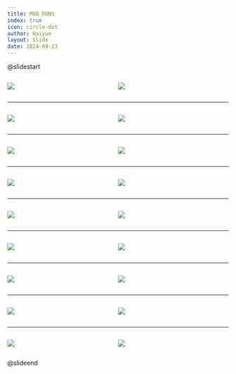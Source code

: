 ```yaml
---
title: MUD RUNS
index: true
icon: circle-dot
author: Haiyue
layout: Slide
date: 2024-09-23
---
```

 
@slidestart

<div style="display:flex">
<div style="flex:1">

![](https://raw.githubusercontent.com/yclord/reading/refs/heads/master/english/Level-P/MUD%20RUNS/001.webp)
</div>
<div style="flex:1">

![](https://raw.githubusercontent.com/yclord/reading/refs/heads/master/english/Level-P/MUD%20RUNS/002.webp)
</div>
</div>

---

<div style="display:flex">
<div style="flex:1">

![](https://raw.githubusercontent.com/yclord/reading/refs/heads/master/english/Level-P/MUD%20RUNS/003.webp)
</div>
<div style="flex:1">

![](https://raw.githubusercontent.com/yclord/reading/refs/heads/master/english/Level-P/MUD%20RUNS/004.webp)
</div>
</div>

---

<div style="display:flex">
<div style="flex:1">

![](https://raw.githubusercontent.com/yclord/reading/refs/heads/master/english/Level-P/MUD%20RUNS/005.webp)
</div>
<div style="flex:1">

![](https://raw.githubusercontent.com/yclord/reading/refs/heads/master/english/Level-P/MUD%20RUNS/006.webp)
</div>
</div>

---

<div style="display:flex">
<div style="flex:1">

![](https://raw.githubusercontent.com/yclord/reading/refs/heads/master/english/Level-P/MUD%20RUNS/007.webp)
</div>
<div style="flex:1">

![](https://raw.githubusercontent.com/yclord/reading/refs/heads/master/english/Level-P/MUD%20RUNS/008.webp)
</div>
</div>

---

<div style="display:flex">
<div style="flex:1">

![](https://raw.githubusercontent.com/yclord/reading/refs/heads/master/english/Level-P/MUD%20RUNS/009.webp)
</div>
<div style="flex:1">

![](https://raw.githubusercontent.com/yclord/reading/refs/heads/master/english/Level-P/MUD%20RUNS/010.webp)
</div>
</div>

---

<div style="display:flex">
<div style="flex:1">

![](https://raw.githubusercontent.com/yclord/reading/refs/heads/master/english/Level-P/MUD%20RUNS/011.webp)
</div>
<div style="flex:1">

![](https://raw.githubusercontent.com/yclord/reading/refs/heads/master/english/Level-P/MUD%20RUNS/012.webp)
</div>
</div>

---

<div style="display:flex">
<div style="flex:1">

![](https://raw.githubusercontent.com/yclord/reading/refs/heads/master/english/Level-P/MUD%20RUNS/013.webp)
</div>
<div style="flex:1">

![](https://raw.githubusercontent.com/yclord/reading/refs/heads/master/english/Level-P/MUD%20RUNS/014.webp)
</div>
</div>

---

<div style="display:flex">
<div style="flex:1">

![](https://raw.githubusercontent.com/yclord/reading/refs/heads/master/english/Level-P/MUD%20RUNS/015.webp)
</div>
<div style="flex:1">

![](https://raw.githubusercontent.com/yclord/reading/refs/heads/master/english/Level-P/MUD%20RUNS/016.webp)
</div>
</div>

---

<div style="display:flex">
<div style="flex:1">

![](https://raw.githubusercontent.com/yclord/reading/refs/heads/master/english/Level-P/MUD%20RUNS/017.webp)
</div>
<div style="flex:1">

![](https://raw.githubusercontent.com/yclord/reading/refs/heads/master/english/Level-P/MUD%20RUNS/018.webp)
</div>
</div>

@slideend